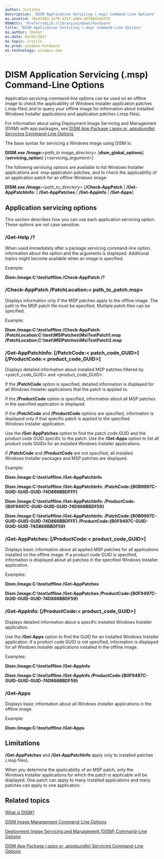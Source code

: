 ```yaml
---
author: Justinha
Description: 'DISM Application Servicing (.msp) Command-Line Options'
ms.assetid: 78ed3303-1e79-4257-ad04-d5f68d34b758
MSHAttr: 'PreferredLib:/library/windows/hardware'
title: 'DISM Application Servicing (.msp) Command-Line Options'
ms.author: themar
ms.date: 05/02/2017
ms.topic: article
ms.prod: windows-hardware
ms.technology: windows-oem
---
```


# DISM Application Servicing (.msp) Command-Line Options


Application servicing command-line options can be used on an offline image to check the applicability of Windows Installer application patches (.msp files) and to query your offline image for information about installed Windows Installer applications and application patches (.msp files).

For information about using Deployment Image Servicing and Management (DISM) with app packages, see [DISM App Package (.appx or .appxbundle) Servicing Command-Line Options](dism-app-package--appx-or-appxbundle--servicing-command-line-options.md).

The base syntax for servicing a Windows image using DISM is:

**DISM.exe** **/Image:**&lt;*path\_to image\_directory*&gt; \[**dism\_global\_options**\] {**servicing\_option**} \[&lt;*servicing\_argument*&gt;\]

The following servicing options are available to list Windows Installer applications and .msp application patches, and to check the applicability of an application patch for an offline Windows image:

**DISM.exe /Image:**&lt;*path\_to\_directory*&gt; \[**/Check-AppPatch** | **/Get-AppPatchInfo:** | **/Get-AppPatches** | **/Get-AppInfo** | **/Get-Apps**\]

## <span id="Application_servicing_options"></span><span id="application_servicing_options"></span><span id="APPLICATION_SERVICING_OPTIONS"></span>Application servicing options


This section describes how you can use each application servicing option. These options are not case sensitive.

### <span id="_Get-Help___"></span><span id="_get-help___"></span><span id="_GET-HELP___"></span>/Get-Help /?

When used immediately after a package servicing command-line option, information about the option and the arguments is displayed. Additional topics might become available when an image is specified.

Example:

**Dism /image:C:\\test\\offline /Check-AppPatch /?**

### <span id="_Check-AppPatch__PatchLocation___path_to_patch.msp__"></span><span id="_check-apppatch__patchlocation___path_to_patch.msp__"></span><span id="_CHECK-APPPATCH__PATCHLOCATION___PATH_TO_PATCH.MSP__"></span>/Check-AppPatch /PatchLocation:&lt; path\_to\_patch.msp&gt;

Displays information only if the MSP patches apply to the offline image. The path to the MSP patch file must be specified. Multiple patch files can be specified.

Example:

**Dism /image:C:\\test\\offline /Check-AppPatch /PatchLocation:C:\\test\\MSIPatches\\MsiTestPatch1.msp /PatchLocation:C:\\test\\MSIPatches\\MsiTestPatch2.msp**

### <span id="_Get-AppPatchInfo____PatchCode___patch_code_GUID_____ProductCode___product_code_GUID___"></span><span id="_get-apppatchinfo____patchcode___patch_code_guid_____productcode___product_code_guid___"></span><span id="_GET-APPPATCHINFO____PATCHCODE___PATCH_CODE_GUID_____PRODUCTCODE___PRODUCT_CODE_GUID___"></span>/Get-AppPatchInfo: \[/PatchCode:&lt; patch\_code\_GUID&gt;\] \[/ProductCode:&lt; product\_code\_GUID&gt;\]

Displays detailed information about installed MSP patches filtered by &lt;patch\_code\_GUID&gt; and &lt;product\_code\_GUID&gt;.

If the **/PatchCode** option is specified, detailed information is displayed for all Windows Installer applications that the patch is applied to.

If the **/ProductCode** option is specified, information about all MSP patches in the specified application is displayed.

If the **/PatchCode** and **/ProductCode** options are specified, information is displayed only if that specific patch is applied to the specified Windows Installer application.

Use the **/Get-AppPatches** option to find the patch code GUID and the product code GUID specific to the patch. Use the **/Get-Apps** option to list all product code GUIDs for an installed Windows Installer applications.

If **/PatchCode** and **/ProductCode** are not specified, all installed Windows Installer packages and MSP patches are displayed.

Example:

**Dism /image:C:\\test\\offline /Get-AppPatchInfo**

**Dism /image:C:\\test\\offline /Get-AppPatchInfo: /PatchCode:{B0B9997C-GUID-GUID-GUID-74D866BBDFFF}**

**Dism /image:C:\\test\\offline /Get-AppPatchInfo: /ProductCode:{B0F9497C-GUID-GUID-GUID-74D866BBDF59}**

**Dism /image:C:\\test\\offline /Get-AppPatchInfo: /PatchCode:{B0B9997C-GUID-GUID-GUID-74D866BBDFFF} /ProductCode:{B0F9497C-GUID-GUID-GUID-74D866BBDF59}**

### <span id="_Get-AppPatches____ProductCode___product_code_GUID___"></span><span id="_get-apppatches____productcode___product_code_guid___"></span><span id="_GET-APPPATCHES____PRODUCTCODE___PRODUCT_CODE_GUID___"></span>/Get-AppPatches: \[/ProductCode:&lt; product\_code\_GUID&gt;\]

Displays basic information about all applied MSP patches for all applications installed on the offline image. If a product code GUID is specified, information is displayed about all patches in the specified Windows Installer application.

Examples:

**Dism /image:C:\\test\\offline /Get-AppPatches**

**Dism /image:C:\\test\\offline /Get-AppPatches /ProductCode:{B0F9497C-GUID-GUID-GUID-74D866BBDF59}**

### <span id="_Get-AppInfo____ProductCode___product_code_GUID___"></span><span id="_get-appinfo____productcode___product_code_guid___"></span><span id="_GET-APPINFO____PRODUCTCODE___PRODUCT_CODE_GUID___"></span>/Get-AppInfo: \[/ProductCode:&lt; product\_code\_GUID&gt;\]

Displays detailed information about a specific installed Windows Installer application.

Use the **/Get-Apps** option to find the GUID for an installed Windows Installer application. If a product code GUID is not specified, information is displayed for all Windows Installer applications installed in the offline image.

Examples:

**Dism /image:C:\\test\\offline /Get-AppInfo**

**Dism /image:C:\\test\\offline /Get-AppInfo /ProductCode:{B0F9497C-GUID-GUID-GUID-74D866BBDF59}**

### <span id="_Get-Apps_"></span><span id="_get-apps_"></span><span id="_GET-APPS_"></span>/Get-Apps

Displays basic information about all Windows Installer applications in the offline image.

Example:

**Dism /image:C:\\test\\offline /Get-Apps**

## <span id="Limitations"></span><span id="limitations"></span><span id="LIMITATIONS"></span>Limitations


**/Get-AppPatches** and **/Get-AppPatchInfo** apply only to installed patches (.msp files).

When you determine the applicability of an MSP patch, only the Windows Installer applications for which the patch is applicable will be displayed. One patch can apply to many installed applications and many patches can apply to one application.

## <span id="related_topics"></span>Related topics


[What is DISM?](what-is-dism.md)

[DISM Image Management Command-Line Options](dism-image-management-command-line-options-s14.md)

[Deployment Image Servicing and Management (DISM) Command-Line Options](deployment-image-servicing-and-management--dism--command-line-options.md)

[DISM App Package (.appx or .appxbundle) Servicing Command-Line Options](dism-app-package--appx-or-appxbundle--servicing-command-line-options.md)

 

 






